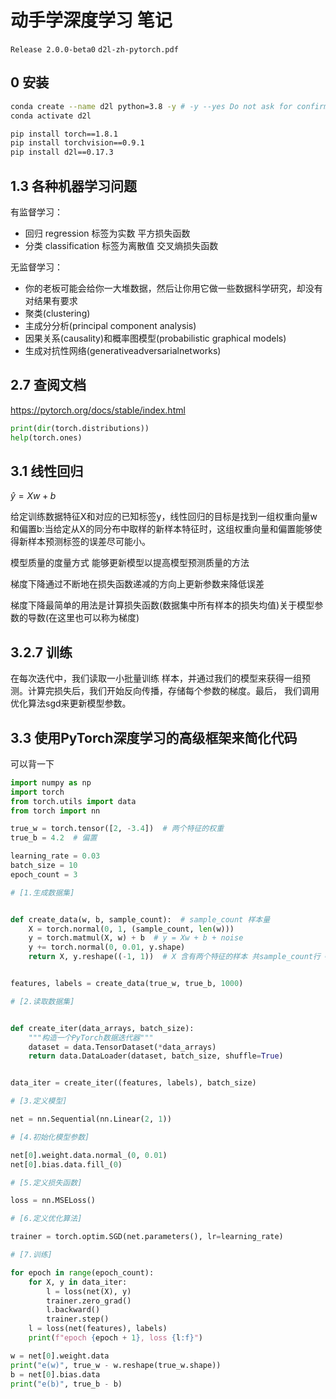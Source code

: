 # 动手学深度学习 笔记

`Release 2.0.0-beta0` `d2l-zh-pytorch.pdf`

## 0 安装

```sh
conda create --name d2l python=3.8 -y # -y --yes Do not ask for confirmation.
conda activate d2l

pip install torch==1.8.1
pip install torchvision==0.9.1
pip install d2l==0.17.3
```

## 1.3 各种机器学习问题

有监督学习：
- 回归 regression 标签为实数 平方损失函数
- 分类 classification 标签为离散值 交叉熵损失函数

无监督学习：
- 你的老板可能会给你一大堆数据，然后让你用它做一些数据科学研究，却没有 对结果有要求
- 聚类(clustering)
- 主成分分析(principal component analysis)
- 因果关系(causality)和概率图模型(probabilistic graphical models)
- 生成对抗性网络(generativeadversarialnetworks)

## 2.7 查阅文档

https://pytorch.org/docs/stable/index.html

```py
print(dir(torch.distributions))
help(torch.ones)
```

## 3.1 线性回归

$\hat{y} = X w + b$

给定训练数据特征X和对应的已知标签y，线性回归的目标是找到一组权重向量w和偏置b:当给定从X的同分布中取样的新样本特征时，这组权重向量和偏置能够使得新样本预测标签的误差尽可能小。

模型质量的度量方式
能够更新模型以提高模型预测质量的方法

梯度下降通过不断地在损失函数递减的方向上更新参数来降低误差

梯度下降最简单的用法是计算损失函数(数据集中所有样本的损失均值)关于模型参数的导数(在这里也可以称为梯度)

## 3.2.7 训练

在每次迭代中，我们读取一小批量训练 样本，并通过我们的模型来获得一组预测。计算完损失后，我们开始反向传播，存储每个参数的梯度。最后， 我们调用优化算法sgd来更新模型参数。

## 3.3 使用PyTorch深度学习的高级框架来简化代码

可以背一下

```py
import numpy as np
import torch
from torch.utils import data
from torch import nn

true_w = torch.tensor([2, -3.4])  # 两个特征的权重
true_b = 4.2  # 偏置

learning_rate = 0.03
batch_size = 10
epoch_count = 3

# [1.生成数据集]


def create_data(w, b, sample_count):  # sample_count 样本量
    X = torch.normal(0, 1, (sample_count, len(w)))
    y = torch.matmul(X, w) + b  # y = Xw + b + noise
    y += torch.normal(0, 0.01, y.shape)
    return X, y.reshape((-1, 1))  # X 含有两个特征的样本 共sample_count行 # y 样本的值


features, labels = create_data(true_w, true_b, 1000)

# [2.读取数据集]


def create_iter(data_arrays, batch_size):
    """构造一个PyTorch数据迭代器"""
    dataset = data.TensorDataset(*data_arrays)
    return data.DataLoader(dataset, batch_size, shuffle=True)


data_iter = create_iter((features, labels), batch_size)

# [3.定义模型]

net = nn.Sequential(nn.Linear(2, 1))

# [4.初始化模型参数]

net[0].weight.data.normal_(0, 0.01)
net[0].bias.data.fill_(0)

# [5.定义损失函数]

loss = nn.MSELoss()

# [6.定义优化算法]

trainer = torch.optim.SGD(net.parameters(), lr=learning_rate)

# [7.训练]

for epoch in range(epoch_count):
    for X, y in data_iter:
        l = loss(net(X), y)
        trainer.zero_grad()
        l.backward()
        trainer.step()
    l = loss(net(features), labels)
    print(f"epoch {epoch + 1}, loss {l:f}")

w = net[0].weight.data
print("e(w)", true_w - w.reshape(true_w.shape))
b = net[0].bias.data
print("e(b)", true_b - b)
```
